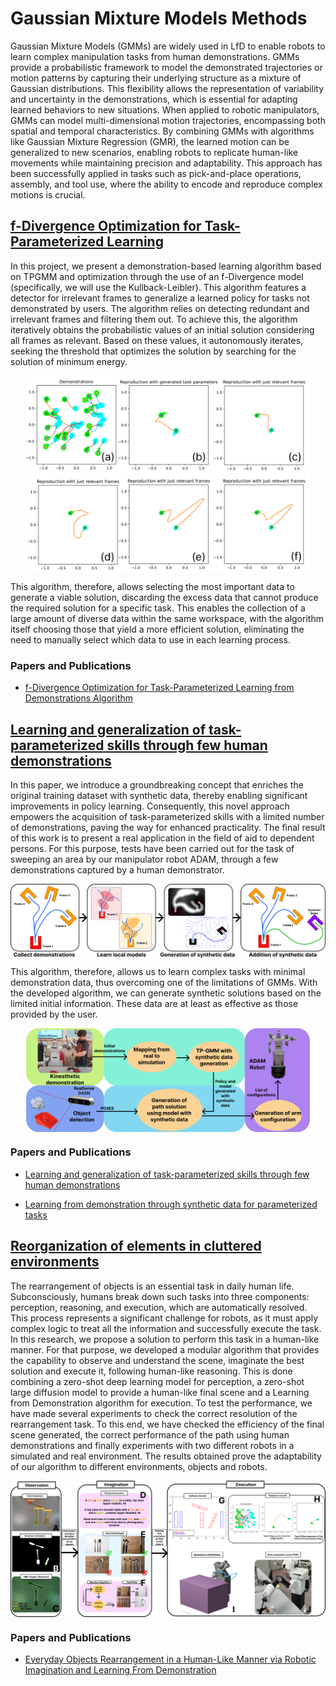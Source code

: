 # Gaussian Mixture Models Methods

Gaussian Mixture Models (GMMs) are widely used in LfD to enable robots to learn complex manipulation tasks from human demonstrations. GMMs provide a probabilistic framework to model the demonstrated trajectories or motion patterns by capturing their underlying structure as a mixture of Gaussian distributions. This flexibility allows the representation of variability and uncertainty in the demonstrations, which is essential for adapting learned behaviors to new situations. When applied to robotic manipulators, GMMs can model multi-dimensional motion trajectories, encompassing both spatial and temporal characteristics. By combining GMMs with algorithms like Gaussian Mixture Regression (GMR), the learned motion can be generalized to new scenarios, enabling robots to replicate human-like movements while maintaining precision and adaptability. This approach has been successfully applied in tasks such as pick-and-place operations, assembly, and tool use, where the ability to encode and reproduce complex motions is crucial.

## [f-Divergence Optimization for Task-Parameterized Learning](https://ieeexplore.ieee.org/abstract/document/10535920)

In this project, we present a demonstration-based learning algorithm based on TPGMM and optimization through the use of an f-Divergence model (specifically, we will use the Kullback-Leibler). This algorithm features a detector for irrelevant frames to generalize a learned policy for tasks not demonstrated by users. The algorithm relies on detecting redundant and irrelevant frames and filtering them out. To achieve this, the algorithm iteratively obtains the probabilistic values of an initial solution considering all frames as relevant. Based on these values, it autonomously iterates, seeking the threshold that optimizes the solution by searching for the solution of minimum energy.

[<img src="../fig/ExfDiv.png" alt="fDivergence" style="display: block; margin: auto; width:90%;">](https://ieeexplore.ieee.org/abstract/document/10535920)

This algorithm, therefore, allows selecting the most important data to generate a viable solution, discarding the excess data that cannot produce the required solution for a specific task. This enables the collection of a large amount of diverse data within the same workspace, with the algorithm itself choosing those that yield a more efficient solution, eliminating the need to manually select which data to use in each learning process.

### Papers and Publications
- [f-Divergence Optimization for Task-Parameterized Learning from Demonstrations Algorithm](https://ieeexplore.ieee.org/abstract/document/10535920)

## [Learning and generalization of task-parameterized skills through few human demonstrations](https://www.sciencedirect.com/science/article/pii/S0952197624004688)

In this paper, we introduce a groundbreaking concept that enriches the original training dataset with synthetic data, thereby enabling significant improvements in policy learning. Consequently, this novel approach empowers the acquisition of task-parameterized skills with a limited number of demonstrations, paving the way for enhanced practicality. The final result of this work is to present a real application in the field of aid to dependent persons. For this purpose, tests have been carried out for the task of sweeping an area by our manipulator robot ADAM, through a few demonstrations captured by a human demonstrator.

[<img src="../fig/SchemeSintetico.jpg" alt="Sintetico" style="display: block; margin: auto; width:100%;">](https://ieeexplore.ieee.org/abstract/document/10535920)

This algorithm, therefore, allows us to learn complex tasks with minimal demonstration data, thus overcoming one of the limitations of GMMs. With the developed algorithm, we can generate synthetic solutions based on the limited initial information. These data are at least as effective as those provided by the user.

[<img src="../fig/BarrerScheme.png" alt="Barrido" style="display: block; margin: auto; width:90%;">](https://ieeexplore.ieee.org/abstract/document/10535920)

### Papers and Publications
- [Learning and generalization of task-parameterized skills through few human demonstrations](https://www.sciencedirect.com/science/article/pii/S0952197624004688)

- [Learning from demonstration through synthetic data for parameterized tasks](https://revistas.udc.gal/index.php/JA_CEA/article/view/10781)

## [Reorganization of elements in cluttered environments](https://ieeexplore.ieee.org/abstract/document/10583854)

The rearrangement of objects is an essential task in daily human life. Subconsciously, humans break down such tasks into three components: perception, reasoning, and execution, which are automatically resolved. This process represents a significant challenge for robots, as it must apply complex logic to treat all the information and successfully execute the task. In this research, we propose a solution to perform this task in a human-like manner. For that purpose, we developed a modular algorithm that provides the capability to observe and understand the scene, imaginate the best solution and execute it, following human-like reasoning. This is done combining a zero-shot deep learning model for perception, a zero-shot large diffusion model to provide a human-like final scene and a Learning from Demonstration algorithm for execution. To test the performance, we have made several experiments to check the correct resolution of the rearrangement task. To this end, we have checked the efficiency of the final scene generated, the correct performance of the path using human demonstrations and finally experiments with two different robots in a simulated and real environment. The results obtained prove the adaptability of our algorithm to different environments, objects and robots.

[<img src="../fig/SchemeReor.jpg" alt="reorganiza" style="display: block; margin: auto; width:100%;">](https://ieeexplore.ieee.org/abstract/document/10583854)

### Papers and Publications
- [Everyday Objects Rearrangement in a Human-Like Manner via Robotic Imagination and Learning From Demonstration](https://ieeexplore.ieee.org/abstract/document/10583854)